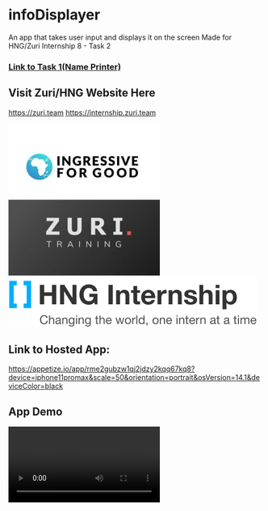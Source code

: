 # infoDisplayer

An app that takes user input and displays it on the screen
Made for HNG/Zuri Internship 8 - Task 2 


### [Link to Task 1(Name Printer)](https://github.com/ucwealth/infoDisplayer/blob/main/printName.dart)


## Visit Zuri/HNG Website Here
https://zuri.team
https://internship.zuri.team


![I4G](https://github.com/ucwealth/infoDisplayer/blob/main/ingressive-logo-300x300.jpg)
![Zuri](https://github.com/ucwealth/infoDisplayer/blob/main/i4g-logo.png)


## Link to Hosted App:
https://appetize.io/app/rme2gubzw1qj2jdzy2kqq67kq8?device=iphone11promax&scale=50&orientation=portrait&osVersion=14.1&deviceColor=black


## App Demo
![Demo](https://github.com/ucwealth/infoDisplayer/blob/main/Screen%20Recording%202021-08-20%20at%2013.07.50.mov)
